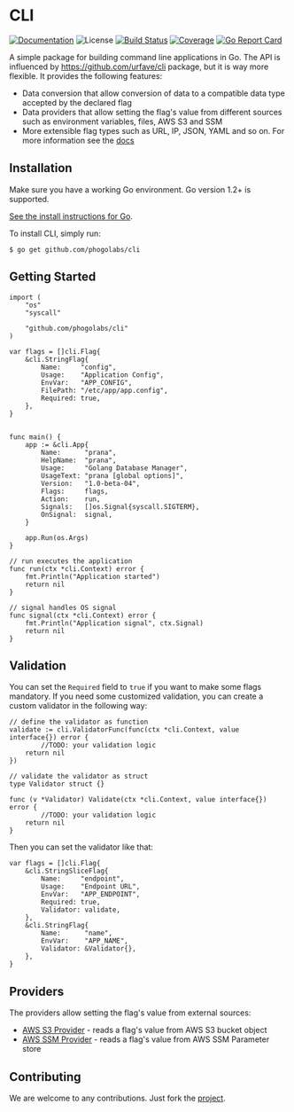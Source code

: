 # CLI

[![Documentation][godoc-img]][godoc-url]
![License][license-img]
[![Build Status][travis-img]][travis-url]
[![Coverage][codecov-img]][codecov-url]
[![Go Report Card][report-img]][report-url]

A simple package for building command line applications in Go. The API is
influenced by https://github.com/urfave/cli package, but it is way more
flexible. It provides the following features:

- Data conversion that allow conversion of data to a compatible data type accepted by the declared flag
- Data providers that allow setting the flag's value from different sources such as environment variables, files, AWS S3 and SSM
- More extensible flag types such as URL, IP, JSON, YAML and so on. For more information see the [docs][godoc-url]

## Installation

Make sure you have a working Go environment. Go version 1.2+ is supported.

[See the install instructions for Go](http://golang.org/doc/install.html).

To install CLI, simply run:

```
$ go get github.com/phogolabs/cli
```

## Getting Started

```golang
import (
	"os"
	"syscall"

	"github.com/phogolabs/cli"
)

var flags = []cli.Flag{
	&cli.StringFlag{
		Name:     "config",
		Usage:    "Application Config",
		EnvVar:   "APP_CONFIG",
		FilePath: "/etc/app/app.config",
		Required: true,
	},
}


func main() {
	app := &cli.App{
		Name:      "prana",
		HelpName:  "prana",
		Usage:     "Golang Database Manager",
		UsageText: "prana [global options]",
		Version:   "1.0-beta-04",
		Flags:     flags,
		Action:    run,
		Signals:   []os.Signal{syscall.SIGTERM},
		OnSignal:  signal,
	}

	app.Run(os.Args)
}

// run executes the application
func run(ctx *cli.Context) error {
	fmt.Println("Application started")
	return nil
}

// signal handles OS signal
func signal(ctx *cli.Context) error {
	fmt.Println("Application signal", ctx.Signal)
	return nil
}
```

## Validation

You can set the `Required` field to `true` if you want to make some flags
mandatory. If you need some customized validation, you can create a custom
validator in the following way:

```golang
// define the validator as function
validate := cli.ValidatorFunc(func(ctx *cli.Context, value interface{}) error {
        //TODO: your validation logic
	return nil
})
```

``` golang
// validate the validator as struct
type Validator struct {}

func (v *Validator) Validate(ctx *cli.Context, value interface{}) error {
        //TODO: your validation logic
	return nil
}
```

Then you can set the validator like that:

```golang
var flags = []cli.Flag{
	&cli.StringSliceFlag{
		Name:     "endpoint",
		Usage:    "Endpoint URL",
		EnvVar:   "APP_ENDPOINT",
		Required: true,
		Validator: validate,
	},
	&cli.StringFlag{
		Name:      "name",
		EnvVar:    "APP_NAME",
		Validator: &Validator{},
	},
}
```

## Providers

The providers allow setting the flag's value from external sources:

- [AWS S3 Provider](./provider/aws/README.md#s3-provider) - reads a flag's value from AWS S3 bucket object
- [AWS SSM Provider](./provider/aws/README.md#ssm-provider) - reads a flag's value from AWS SSM Parameter store

## Contributing

We are welcome to any contributions. Just fork the
[project](https://github.com/phogolabs/cli).

[travis-img]: https://travis-ci.org/phogolabs/cli.svg?branch=master
[travis-url]: https://travis-ci.org/phogolabs/cli
[report-img]: https://goreportcard.com/badge/github.com/phogolabs/cli
[report-url]: https://goreportcard.com/report/github.com/phogolabs/cli
[codecov-url]: https://codecov.io/gh/phogolabs/cli
[codecov-img]: https://codecov.io/gh/phogolabs/cli/branch/master/graph/badge.svg
[godoc-url]: https://godoc.org/github.com/phogolabs/cli
[godoc-img]: https://godoc.org/github.com/phogolabs/cli?status.svg
[license-img]: https://img.shields.io/badge/license-MIT-blue.svg
[software-license-url]: LICENSE
